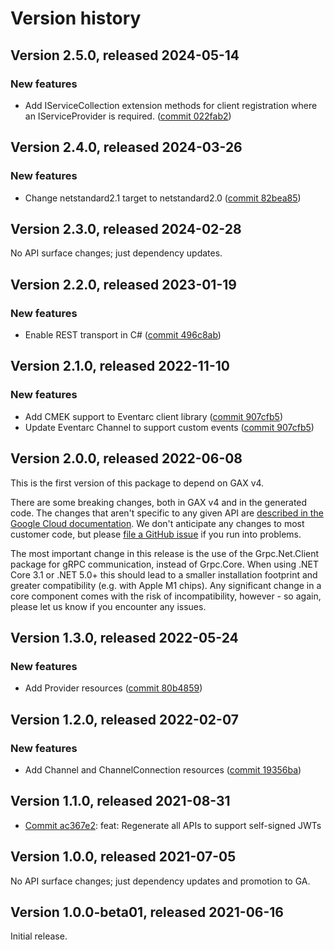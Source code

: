 # Version history

## Version 2.5.0, released 2024-05-14

### New features

- Add IServiceCollection extension methods for client registration where an IServiceProvider is required. ([commit 022fab2](https://github.com/googleapis/google-cloud-dotnet/commit/022fab203f28fb9c608972af7f8b83f571ae5694))

## Version 2.4.0, released 2024-03-26

### New features

- Change netstandard2.1 target to netstandard2.0 ([commit 82bea85](https://github.com/googleapis/google-cloud-dotnet/commit/82bea850661975b9750ac30753528cc9d2e05240))

## Version 2.3.0, released 2024-02-28

No API surface changes; just dependency updates.

## Version 2.2.0, released 2023-01-19

### New features

- Enable REST transport in C# ([commit 496c8ab](https://github.com/googleapis/google-cloud-dotnet/commit/496c8abe53e80646e5dd5a6d4a2231b11b36969a))

## Version 2.1.0, released 2022-11-10

### New features

- Add CMEK support to Eventarc client library ([commit 907cfb5](https://github.com/googleapis/google-cloud-dotnet/commit/907cfb526db4fad4c9bdb0ff4d10608603248c1c))
- Update Eventarc Channel to support custom events ([commit 907cfb5](https://github.com/googleapis/google-cloud-dotnet/commit/907cfb526db4fad4c9bdb0ff4d10608603248c1c))

## Version 2.0.0, released 2022-06-08

This is the first version of this package to depend on GAX v4.

There are some breaking changes, both in GAX v4 and in the generated
code. The changes that aren't specific to any given API are [described in the Google Cloud
documentation](https://cloud.google.com/dotnet/docs/reference/help/breaking-gax4).
We don't anticipate any changes to most customer code, but please [file a
GitHub issue](https://github.com/googleapis/google-cloud-dotnet/issues/new/choose)
if you run into problems.

The most important change in this release is the use of the Grpc.Net.Client package
for gRPC communication, instead of Grpc.Core. When using .NET Core 3.1 or .NET 5.0+
this should lead to a smaller installation footprint and greater compatibility (e.g.
with Apple M1 chips). Any significant change in a core component comes with the risk
of incompatibility, however - so again, please let us know if you encounter any
issues.


## Version 1.3.0, released 2022-05-24

### New features

- Add Provider resources ([commit 80b4859](https://github.com/googleapis/google-cloud-dotnet/commit/80b4859ce09adb71406b210b1b4ad2f7c974e1c5))

## Version 1.2.0, released 2022-02-07

### New features

- Add Channel and ChannelConnection resources ([commit 19356ba](https://github.com/googleapis/google-cloud-dotnet/commit/19356bad85fefa8e1c8d7b42c9494d60dbb77481))

## Version 1.1.0, released 2021-08-31

- [Commit ac367e2](https://github.com/googleapis/google-cloud-dotnet/commit/ac367e2): feat: Regenerate all APIs to support self-signed JWTs

## Version 1.0.0, released 2021-07-05

No API surface changes; just dependency updates and promotion to GA.

## Version 1.0.0-beta01, released 2021-06-16

Initial release.
